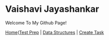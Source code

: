 # Vaishavi Jayashankar

Welcome To My Github Page!

[Home](https://vaishavijay.github.io/)([Test Prep](https://vaishavijay.github.io/testprep) | [Data Structures](https://vaishavijay.github.io/datastructures) | [Create Task](https://vaishavijay.github.io/createtask)
